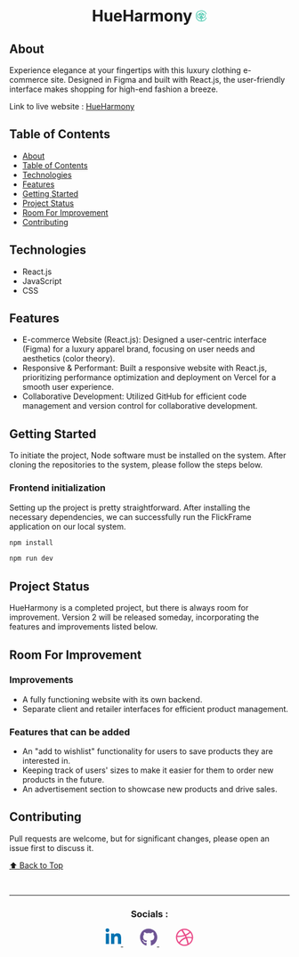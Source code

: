 <div align="center">
  <br>
  <h1>HueHarmony <svg xmlns="http://www.w3.org/2000/svg" height="20" width="20" viewBox="0 0 512 512"><!--!Font Awesome Free 6.5.2 by @fontawesome - https://fontawesome.com License - https://fontawesome.com/license/free Copyright 2024 Fonticons, Inc.--><path fill="#14b897" d="M474.3 330.4c-23.7 91.9-94.2 144.6-201.9 148.4V429.6c0-48 26.4-74.4 74.4-74.4 62 0 99.2-37.2 99.2-99.2 0-61.4-36.5-98.3-97.4-99.1-33-69.3-146.5-64.7-177.2 0C110.5 157.7 74 194.6 74 256c0 62.1 37.3 99.4 99.4 99.4 48 0 74.6 26.2 74.6 74.4V479c-134.4-5-211.1-85.1-211.1-223 0-141.8 81.4-223.2 223.2-223.2 114.8 0 189.8 53.2 214.7 148.8H500C473.9 71.5 388.2 8 259.8 8 105 8 12 101.2 12 255.8 12 411.1 105.2 504.3 259.8 504c128.3 0 213.9-63.8 239.7-173.6zM357 182.3c41.4 3.5 64.2 29 64.2 73.7 0 48-26.4 74.4-74.4 74.4-28.6 0-49.3-9.6-61.6-27.3 83.1-16.6 75.6-99.7 71.8-120.8zm-81.7 97.4c-2.5-10.3-16.3-87 56.2-97 2.3 10.1 16.5 87.1-56.3 97zM260 132c28.6 0 49 9.7 61.4 27.6-28.4 5.5-49.4 20.6-61.6 43.5-12.2-22.9-33.2-38-61.6-43.5 12.4-17.7 33.3-27.4 61.6-27.4zm-71.5 50.7c73.2 10.6 58.9 86.8 56.5 97-72.4-9.8-59-87-56.3-97zM173.2 330.4c-48 0-74.4-26.4-74.4-74.4 0-44.4 22.9-70 64.2-73.7-6.8 37.2-1.4 106.5 71.7 120.8-12.1 17.6-32.8 27.3-61.1 27.3zm53.2 12.4A80.8 80.8 0 0 0 260 309.3c7.8 14.5 19.3 25.5 33.8 33.6a80.3 80.3 0 0 0 -33.6 33.8c-8-14.5-19.1-26.2-33.6-33.8z"/></svg></h1>
</div>

## About
Experience elegance at your fingertips with this luxury clothing e-commerce site. Designed in Figma and built with React.js, the user-friendly interface makes shopping for high-end fashion a breeze.

Link to live website : [HueHarmony](https://e-com-website-eight.vercel.app/)

## Table of Contents

- [About](#about)
- [Table of Contents](#table-of-contents)
- [Technologies](#technologies)
- [Features](#features)
- [Getting Started](#getting-started)
- [Project Status](#project-status)
- [Room For Improvement](#room-for-improvement)
- [Contributing](#contributing)

## Technologies
- React.js
- JavaScript
- CSS

## Features
- E-commerce Website (React.js): Designed a user-centric interface (Figma) for a luxury apparel brand, focusing on user needs and aesthetics (color theory).
- Responsive & Performant: Built a responsive website with React.js, prioritizing performance optimization and deployment on Vercel for a smooth user experience.
- Collaborative Development: Utilized GitHub for efficient code management and version control for collaborative development.

## Getting Started
To initiate the project, Node software must be installed on the system. After cloning the repositories to the system, please follow the steps below.

### Frontend initialization
Setting up the project is pretty straightforward. After installing the necessary dependencies, we can successfully run the FlickFrame application on our local system.

```bash
npm install

npm run dev
```

## Project Status
HueHarmony is a completed project, but there is always room for improvement. Version 2 will be released someday, incorporating the features and improvements listed below.

## Room For Improvement
### Improvements
- A fully functioning website with its own backend.
- Separate client and retailer interfaces for efficient product management.
### Features that can be added
- An "add to wishlist" functionality for users to save products they are interested in.
- Keeping track of users' sizes to make it easier for them to order new products in the future.
- An advertisement section to showcase new products and drive sales.

## Contributing

Pull requests are welcome, but for significant changes, please open an issue first to discuss it.

[⬆ Back to Top](#about)

<div align="center">
  <br>
  <hr/>
  <h3>Socials :</h3>
<p>
    <span style="margin-right: 30px;">
    </span>
    <a href="https://www.linkedin.com/in/ansumannayak03">
        <svg xmlns="http://www.w3.org/2000/svg" height="32" width="28" viewBox="0 0 448 512"><!--!Font Awesome Free 6.5.2 by @fontawesome - https://fontawesome.com License - https://fontawesome.com/license/free Copyright 2024 Fonticons, Inc.--><path fill="#0072b1" d="M100.3 448H7.4V148.9h92.9zM53.8 108.1C24.1 108.1 0 83.5 0 53.8a53.8 53.8 0 0 1 107.6 0c0 29.7-24.1 54.3-53.8 54.3zM447.9 448h-92.7V302.4c0-34.7-.7-79.2-48.3-79.2-48.3 0-55.7 37.7-55.7 76.7V448h-92.8V148.9h89.1v40.8h1.3c12.4-23.5 42.7-48.3 87.9-48.3 94 0 111.3 61.9 111.3 142.3V448z"/></svg>
    </a>
    <span style="margin-right: 30px;">
    </span>
    <a href="https://github.com/ansu0311">
       <svg xmlns="http://www.w3.org/2000/svg" height="32" width="31" viewBox="0 0 496 512"><!--!Font Awesome Free 6.5.2 by @fontawesome - https://fontawesome.com License - https://fontawesome.com/license/free Copyright 2024 Fonticons, Inc.--><path fill="#6e5494" d="M165.9 397.4c0 2-2.3 3.6-5.2 3.6-3.3 .3-5.6-1.3-5.6-3.6 0-2 2.3-3.6 5.2-3.6 3-.3 5.6 1.3 5.6 3.6zm-31.1-4.5c-.7 2 1.3 4.3 4.3 4.9 2.6 1 5.6 0 6.2-2s-1.3-4.3-4.3-5.2c-2.6-.7-5.5 .3-6.2 2.3zm44.2-1.7c-2.9 .7-4.9 2.6-4.6 4.9 .3 2 2.9 3.3 5.9 2.6 2.9-.7 4.9-2.6 4.6-4.6-.3-1.9-3-3.2-5.9-2.9zM244.8 8C106.1 8 0 113.3 0 252c0 110.9 69.8 205.8 169.5 239.2 12.8 2.3 17.3-5.6 17.3-12.1 0-6.2-.3-40.4-.3-61.4 0 0-70 15-84.7-29.8 0 0-11.4-29.1-27.8-36.6 0 0-22.9-15.7 1.6-15.4 0 0 24.9 2 38.6 25.8 21.9 38.6 58.6 27.5 72.9 20.9 2.3-16 8.8-27.1 16-33.7-55.9-6.2-112.3-14.3-112.3-110.5 0-27.5 7.6-41.3 23.6-58.9-2.6-6.5-11.1-33.3 2.6-67.9 20.9-6.5 69 27 69 27 20-5.6 41.5-8.5 62.8-8.5s42.8 2.9 62.8 8.5c0 0 48.1-33.6 69-27 13.7 34.7 5.2 61.4 2.6 67.9 16 17.7 25.8 31.5 25.8 58.9 0 96.5-58.9 104.2-114.8 110.5 9.2 7.9 17 22.9 17 46.4 0 33.7-.3 75.4-.3 83.6 0 6.5 4.6 14.4 17.3 12.1C428.2 457.8 496 362.9 496 252 496 113.3 383.5 8 244.8 8zM97.2 352.9c-1.3 1-1 3.3 .7 5.2 1.6 1.6 3.9 2.3 5.2 1 1.3-1 1-3.3-.7-5.2-1.6-1.6-3.9-2.3-5.2-1zm-10.8-8.1c-.7 1.3 .3 2.9 2.3 3.9 1.6 1 3.6 .7 4.3-.7 .7-1.3-.3-2.9-2.3-3.9-2-.6-3.6-.3-4.3 .7zm32.4 35.6c-1.6 1.3-1 4.3 1.3 6.2 2.3 2.3 5.2 2.6 6.5 1 1.3-1.3 .7-4.3-1.3-6.2-2.2-2.3-5.2-2.6-6.5-1zm-11.4-14.7c-1.6 1-1.6 3.6 0 5.9 1.6 2.3 4.3 3.3 5.6 2.3 1.6-1.3 1.6-3.9 0-6.2-1.4-2.3-4-3.3-5.6-2z"/></svg>
    </a>
    <span style="margin-right: 30px;">
    </span>
    <a href="https://dribbble.com/Ansu0311">
       <svg xmlns="http://www.w3.org/2000/svg" height="32" width="32" viewBox="0 0 512 512"><!--!Font Awesome Free 6.5.2 by @fontawesome - https://fontawesome.com License - https://fontawesome.com/license/free Copyright 2024 Fonticons, Inc.--><path fill="#ea4c89" d="M256 8C119.3 8 8 119.3 8 256s111.3 248 248 248 248-111.3 248-248S392.7 8 256 8zm164 114.4c29.5 36 47.4 82 47.8 132-7-1.5-77-15.7-147.5-6.8-5.8-14-11.2-26.4-18.6-41.6 78.3-32 113.8-77.5 118.3-83.5zM396.4 97.9c-3.8 5.4-35.7 48.3-111 76.5-34.7-63.8-73.2-116.2-79-124 67.2-16.2 138 1.3 190.1 47.5zm-230.5-33.3c5.6 7.7 43.4 60.1 78.5 122.5-99.1 26.3-186.4 25.9-195.8 25.8C62.4 147.2 106.7 92.6 165.9 64.6zM44.2 256.3c0-2.2 0-4.3 .1-6.5 9.3 .2 111.9 1.5 217.7-30.1 6.1 11.9 11.9 23.9 17.2 35.9-76.6 21.6-146.2 83.5-180.5 142.3C64.8 360.4 44.2 310.7 44.2 256.3zm81.8 167.1c22.1-45.2 82.2-103.6 167.6-132.8 29.7 77.3 42 142.1 45.2 160.6-68.1 29-150 21.1-212.8-27.9zm248.4 8.5c-2.2-12.9-13.4-74.9-41.2-151 66.4-10.6 124.7 6.8 131.9 9.1-9.4 58.9-43.3 109.8-90.8 142z"/></svg>
    </a>
    <span style="margin-right: 30px;">
    </span>
</p>
</div>